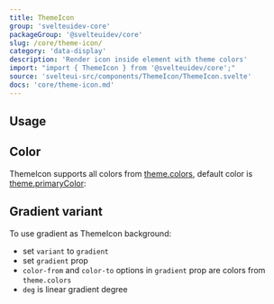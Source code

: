 ```yaml
---
title: ThemeIcon
group: 'svelteuidev-core'
packageGroup: '@svelteuidev/core'
slug: /core/theme-icon/
category: 'data-display'
description: 'Render icon inside element with theme colors'
import: "import { ThemeIcon } from '@svelteuidev/core';"
source: 'svelteui-src/components/ThemeIcon/ThemeIcon.svelte'
docs: 'core/theme-icon.md'
---
```


<script>
	import { Demo, ThemeIconDemos } from '@svelteuidev/demos';
  	import { Heading } from 'components';
</script>

<Heading />

## Usage

<Demo demo={ThemeIconDemos.configurator} />

## Color

ThemeIcon supports all colors from [theme.colors](/theming/extend-theme/#default-colors), default color is [theme.primaryColor](/theming/extend-theme/#primary-color):

<Demo demo={ThemeIconDemos.colors} />

## Gradient variant

To use gradient as ThemeIcon background:

- set `variant` to `gradient`
- set `gradient` prop
- `color-from` and `color-to` options in `gradient` prop are colors from `theme.colors`
- `deg` is linear gradient degree

<Demo demo={ThemeIconDemos.gradient} />
